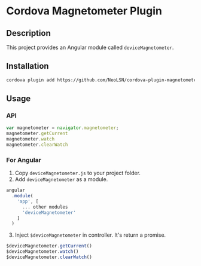 Cordova Magnetometer Plugin
========

Description
--------

This project provides an Angular module called `deviceMagnetometer`.

Installation
--------

```bash
cordova plugin add https://github.com/NeoLSN/cordova-plugin-magnetometer
```

Usage
--------

### API

```javascript
var magnetometer = navigator.magnetometer;
magnetometer.getCurrent
magnetometer.watch
magnetometer.clearWatch
```

### For Angular

1. Copy `deviceMagnetometer.js` to your project folder.
2. Add `deviceMagnetometer` as a module.

```javascript
angular
  .module(
    'app', [
      ... other modules
      'deviceMagnetometer'
    ]
  )
```
3. Inject `$deviceMagnetometer` in controller. It's return a promise.
```javascript
$deviceMagnetometer.getCurrent()
$deviceMagnetometer.watch()
$deviceMagnetometer.clearWatch()
```
